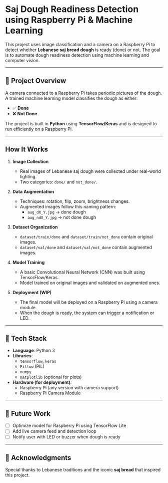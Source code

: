 # Saj Dough Readiness Detection using Raspberry Pi & Machine Learning

This project uses image classification and a camera on a Raspberry Pi to detect whether **Lebanese saj bread dough** is ready (done) or not. The goal is to automate dough readiness detection using machine learning and computer vision.

---

## 📸 Project Overview

A camera connected to a Raspberry Pi takes periodic pictures of the dough. A trained machine learning model classifies the dough as either:

- ✅ **Done**
- ❌ **Not Done**

The project is built in **Python** using **TensorFlow/Keras** and is designed to run efficiently on a Raspberry Pi.

---

## How It Works

1. **Image Collection**
   - Real images of Lebanese saj dough were collected under real-world lighting.
   - Two categories: `done/` and `not_done/`.

2. **Data Augmentation**
   - Techniques: rotation, flip, zoom, brightness changes.
   - Augmented images follow this naming pattern:
     - `aug_dX_Y.jpg` → done dough
     - `aug_ndX_Y.jpg` → not done dough

3. **Dataset Organization**
   - `dataset/train/done` and `dataset/train/not_done` contain original images.
   - `dataset/val/done` and `dataset/val/not_done` contain augmented images.

4. **Model Training**
   - A basic Convolutional Neural Network (CNN) was built using TensorFlow/Keras.
   - Model trained on original images and validated on augmented ones.

5. **Deployment (WIP)**
   - The final model will be deployed on a Raspberry Pi using a camera module.
   - When the dough is ready, the system can trigger a notification or LED.



---

## 🧪 Tech Stack

- **Language**: Python 3
- **Libraries**:
  - `tensorflow`, `keras`
  - `Pillow` (PIL)
  - `numpy`
  - `matplotlib` (optional for plots)
- **Hardware (for deployment)**:
  - Raspberry Pi (any version with camera support)
  - Raspberry Pi Camera Module

---

## 🚀 Future Work

- [ ] Optimize model for Raspberry Pi using TensorFlow Lite
- [ ] Add live camera feed and detection loop
- [ ] Notify user with LED or buzzer when dough is ready

---

## 🙌 Acknowledgments

Special thanks to Lebanese traditions and the iconic **saj bread** that inspired this project.






